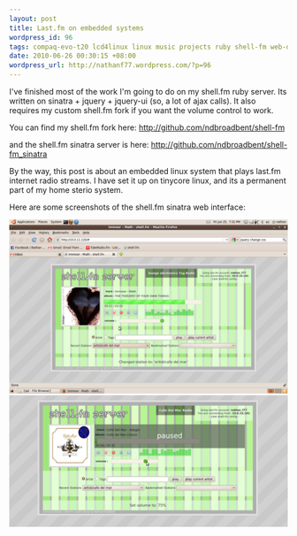 ```yaml
---
layout: post
title: Last.fm on embedded systems
wordpress_id: 96
tags: compaq-evo-t20 lcd4linux linux music projects ruby shell-fm web-design
date: 2010-06-26 00:30:15 +08:00
wordpress_url: http://nathanf77.wordpress.com/?p=96
---
```

I've finished most of the work I'm going to do on my shell.fm ruby server. Its written on sinatra + jquery + jquery-ui (so, a lot of ajax calls). It also requires my custom shell.fm fork if you want the volume control to work.

You can find my shell.fm fork here: <a href="http://github.com/ndbroadbent/shell-fm">http://github.com/ndbroadbent/shell-fm</a>

and the shell.fm sinatra server is here: <a href="http://github.com/ndbroadbent/shell-fm_sinatra">http://github.com/ndbroadbent/shell-fm_sinatra</a>

By the way, this post is about an embedded linux system that plays last.fm internet radio streams. I have set it up on tinycore linux, and its a permanent part of my home sterio system.

Here are some screenshots of the shell.fm sinatra web interface:

<img class="lightbox" alt="shell.fm sinatra" src="/images/posts/2010/06/changing-station.png" />

<img class="lightbox" alt="paused track, volume change" src="/images/posts/2010/06/paused.png" />

